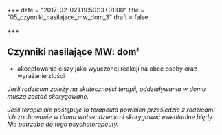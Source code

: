 +++
date = "2017-02-02T19:50:13+01:00"
title = "05_czynniki_nasilajace_mw_dom_3"
draft = false

+++

Czynniki nasilające MW: dom<sup><sub><sup><sub><sup>[4]</sup></sub></sup></sub></sup>
-----------------------------

* akceptowanie ciszy jako wyuczonej reakcji na obce osoby oraz wyrażanie złości

*Jeśli rodzicom zależy na skuteczności terapii, oddziaływania w domu muszą zostać skorygowane.*

*Jeśli terapia nie postępuje to terapeuta powinien prześledzić z rodzicami ich zachowanie w domu wobec dziecka i skorygować ewentualne błędy. Nie potrzeba do tego psychoterapeuty.*

[4]: http://www.mutyzm.org.pl/czynniki-nasilajace-mutyzm-wybiorczy-dom/
